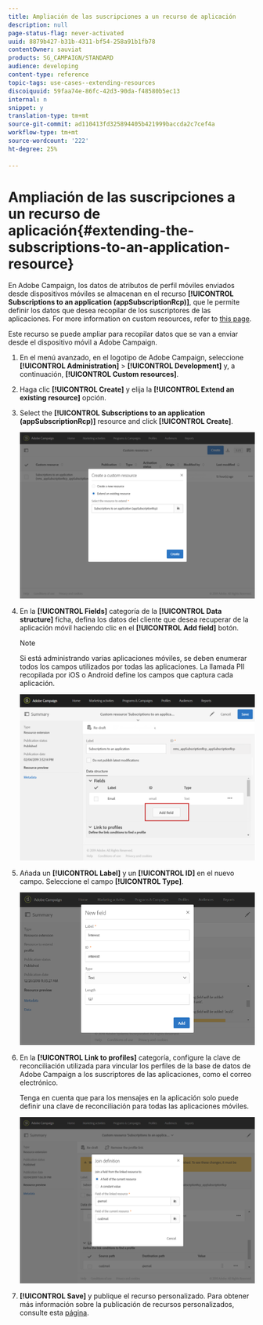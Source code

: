 ```yaml
---
title: Ampliación de las suscripciones a un recurso de aplicación
description: null
page-status-flag: never-activated
uuid: 8879b427-b31b-4311-bf54-258a91b1fb78
contentOwner: sauviat
products: SG_CAMPAIGN/STANDARD
audience: developing
content-type: reference
topic-tags: use-cases--extending-resources
discoiquuid: 59faa74e-86fc-42d3-90da-f48580b5ec13
internal: n
snippet: y
translation-type: tm+mt
source-git-commit: ad110413fd325894405b421999baccda2c7cef4a
workflow-type: tm+mt
source-wordcount: '222'
ht-degree: 25%

---
```



# Ampliación de las suscripciones a un recurso de aplicación{#extending-the-subscriptions-to-an-application-resource}

En Adobe Campaign, los datos de atributos de perfil móviles enviados desde dispositivos móviles se almacenan en el recurso **[!UICONTROL Subscriptions to an application (appSubscriptionRcp)]**, que le permite definir los datos que desea recopilar de los suscriptores de las aplicaciones. For more information on custom resources, refer to [this page](../../developing/using/key-steps-to-add-a-resource.md).

Este recurso se puede ampliar para recopilar datos que se van a enviar desde el dispositivo móvil a Adobe Campaign.

1. En el menú avanzado, en el logotipo de Adobe Campaign, seleccione **[!UICONTROL Administration]** > **[!UICONTROL Development]** y, a continuación, **[!UICONTROL Custom resources]**.
1. Haga clic **[!UICONTROL Create]** y elija la **[!UICONTROL Extend an existing resource]** opción.
1. Select the **[!UICONTROL Subscriptions to an application (appSubscriptionRcp)]** resource and click **[!UICONTROL Create]**.

   ![](assets/in_app_personal_data_4.png)

1. En la **[!UICONTROL Fields]** categoría de la **[!UICONTROL Data structure]** ficha, defina los datos del cliente que desea recuperar de la aplicación móvil haciendo clic en el **[!UICONTROL Add field]** botón.

   >[!NOTE]
   >
   >Si está administrando varias aplicaciones móviles, se deben enumerar todos los campos utilizados por todas las aplicaciones. La llamada PII recopilada por iOS o Android define los campos que captura cada aplicación.

   ![](assets/in_app_personal_data.png)

1. Añada un **[!UICONTROL Label]** y un **[!UICONTROL ID]** en el nuevo campo. Seleccione el campo **[!UICONTROL Type]**.

   ![](assets/schema_extension_uc9.png)

1. En la **[!UICONTROL Link to profiles]** categoría, configure la clave de reconciliación utilizada para vincular los perfiles de la base de datos de Adobe Campaign a los suscriptores de las aplicaciones, como el correo electrónico.

   Tenga en cuenta que para los mensajes en la aplicación solo puede definir una clave de reconciliación para todas las aplicaciones móviles.

   ![](assets/in_app_personal_data_3.png)

1. **[!UICONTROL Save]** y publique el recurso personalizado. Para obtener más información sobre la publicación de recursos personalizados, consulte esta [página](../../developing/using/updating-the-database-structure.md#publishing-a-custom-resource).


